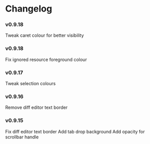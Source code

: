 # Changelog

### v0.9.18
Tweak caret colour for better visibility

### v0.9.18
Fix ignored resource foreground colour

### v0.9.17
Tweak selection colours

### v0.9.16
Remove diff editor text border

### v0.9.15
Fix diff editor text border
Add tab drop background
Add opacity for scrollbar handle
